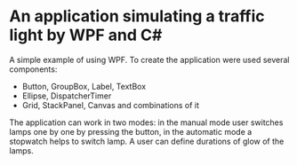 # An application simulating a traffic light by WPF and C#
A simple example of using WPF. To create the application were used several components:
- Button, GroupBox, Label, TextBox
- Ellipse, DispatcherTimer
- Grid, StackPanel, Canvas and combinations of it

The application can work in two modes: in the manual mode user switches lamps one by one by pressing the button,
in the automatic mode a stopwatch helps to switch lamp. A user can define durations of glow of the lamps.
